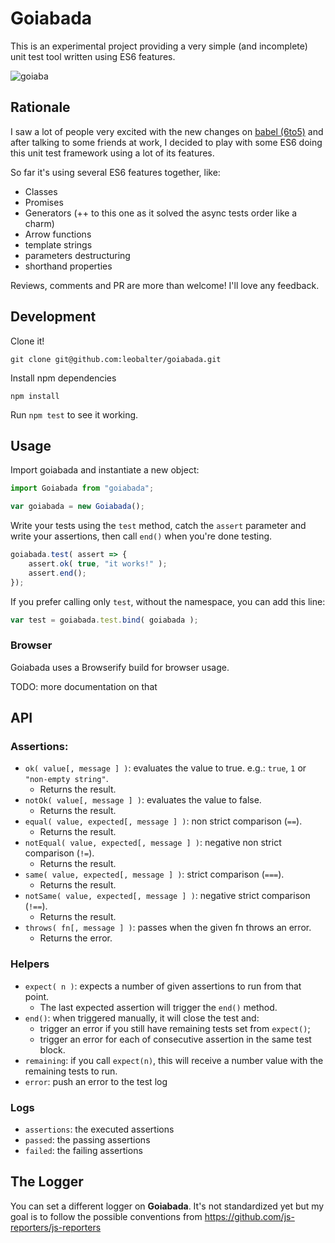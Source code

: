 # Goiabada

This is an experimental project providing a very simple (and incomplete) unit test tool written using ES6 features.

![goiaba](https://cloud.githubusercontent.com/assets/301201/6330134/e3237ddc-bb43-11e4-89c1-169637aa7108.jpg)

## Rationale

I saw a lot of people very excited with the new changes on [babel (6to5)](https://babeljs.io/) and after talking to some friends at work, I decided to play with some ES6 doing this unit test framework using a lot of its features.

So far it's using several ES6 features together, like:

- Classes
- Promises
- Generators (++ to this one as it solved the async tests order like a charm)
- Arrow functions
- template strings
- parameters destructuring
- shorthand properties

Reviews, comments and PR are more than welcome! I'll love any feedback.

## Development

Clone it!

```
git clone git@github.com:leobalter/goiabada.git
```

Install npm dependencies

```
npm install
```

Run `npm test` to see it working.

## Usage

Import goiabada and instantiate a new object:

```js
import Goiabada from "goiabada";

var goiabada = new Goiabada();
```

Write your tests using the `test` method, catch the `assert` parameter and write your assertions, then call `end()` when you're done testing.

```js
goiabada.test( assert => {
    assert.ok( true, "it works!" );
    assert.end();
});
```

If you prefer calling only `test`, without the namespace, you can add this line:

```js
var test = goiabada.test.bind( goiabada );
```

### Browser

Goiabada uses a Browserify build for browser usage.

TODO: more documentation on that

## API

### Assertions:

- `ok( value[, message ] )`: evaluates the value to true. e.g.: `true`, `1` or `"non-empty string"`.
  - Returns the result.
- `notOk( value[, message ] )`: evaluates the value to false.
  - Returns the result.
- `equal( value, expected[, message ] )`: non strict comparison (`==`).
  - Returns the result.
- `notEqual( value, expected[, message ] )`: negative non strict comparison (`!=`).
  - Returns the result.
- `same( value, expected[, message ] )`: strict comparison (`===`).
  - Returns the result.
- `notSame( value, expected[, message ] )`: negative strict comparison (`!==`).
  - Returns the result.
- `throws( fn[, message ] )`: passes when the given fn throws an error.
  - Returns the error.

### Helpers

- `expect( n )`: expects a number of given assertions to run from that point.
  - The last expected assertion will trigger the `end()` method.
- `end()`: when triggered manually, it will close the test and:
  - trigger an error if you still have remaining tests set from `expect()`;
  - trigger an error for each of consecutive assertion in the same test block.
- `remaining`: if you call `expect(n)`, this will receive a number value with the remaining tests to run.
- `error`: push an error to the test log

### Logs

- `assertions`: the executed assertions
- `passed`: the passing assertions
- `failed`: the failing assertions

## The Logger

You can set a different logger on **Goiabada**. It's not standardized yet but my goal is to follow the possible conventions from https://github.com/js-reporters/js-reporters
